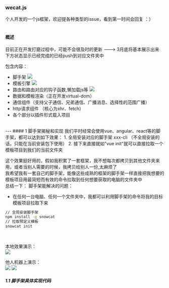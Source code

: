 ###  wecat.js
个人开发的一个js框架，欢迎提各种类型的issue，看到第一时间会回复   ：）  
<br>
#### 概述

目前正在开发打磨过程中，可能不会很及时的更新 ---> 3月底将基本展示出来
<br>
下方状态显示已经完成的已经push到对应文件夹中

包含内容：
- 脚手架 ![](https://img.shields.io/badge/%E8%84%9A%E6%89%8B%E6%9E%B6%7Cnpm%7Ccommander%7Cgit-0.0.1-blue.svg)
- 模板引擎  ![](https://img.shields.io/badge/%E6%A8%A1%E6%9D%BF%E5%BC%95%E6%93%8E%7Ctemplate%7Creg%7Cnew%20Function-0.0.1-blue.svg)
- 路由和路由对应的钩子函数,懒加载js等 ![](https://img.shields.io/badge/router%7Clazy%20load%7Chook%20function-1.0.0-brightgreen.svg)
- 数据和模板渲染（正在开发virtual-dom）
- 通信组件（支持父子通信、兄弟通信、广播消息、选择性的范围广播）
- http请求组件 （核心为xhr、fetch）
- 各个部分以插件形式载入项目 

<br>
---
#### 1 脚手架揭秘和实现
我们平时经常会使用vue、angular、react等的脚手架，都可以达到如下效果：
1. 全局安装对应的脚手架  xxx-cli  （不全局安装的话，只能在当前安装包下使用）
2. 接下来直接就如"vue init"就可以直接拉取一个模板项目到我们的当前文件夹

这个效果挺好用的，假如我积累了一套框架，我不想每次都拷贝到其他文件夹来用，或者当别人需要的时候，我拷贝给别人一份,太麻烦了
<br>
我希望我有一套自己的脚手架，能像这些成熟的框架的脚手架一样直接把我想要的模板项目用最简短而有效的命令拉取到任何想要获取的电脑的文件夹中
<br>
总结一下：
脚手架能解决的问题：
- 在任何一台电脑、任何一个文件夹中，我都可以利用脚手架的命令将我的目标模板项目拉取下来
```bash
// 全局安装脚手架
npm install -g snowcat
// 拉取预定义模板
snowcat init
```
<br>

本地效果演示：
<br>
![](http://7xl4c6.com1.z0.glb.clouddn.com/FjpPFQiEG8LPV5H84LvPmX1YQ4uW)

他人机器上演示：
<br>
![](http://7xl4c6.com1.z0.glb.clouddn.com/FuN7_ko3l211kWoorHjVYR_z0pQe)
![](http://7xl4c6.com1.z0.glb.clouddn.com/FnfbDsCKUt8RfvNG3lQKh6d8uRzw)

##### 1.1 脚手架具体实现代码

















